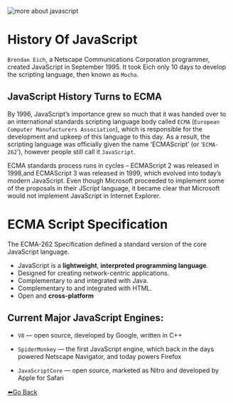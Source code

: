 ![more about javascript](https://encrypted-tbn0.gstatic.com/images?q=tbn%3AANd9GcSdWiskmN_of79ss4nlOzYUiFcQ_j-aoYLqrWPUT5XrTtWXv2v0)
<!-- ![image for history of js](https://encrypted-tbn0.gstatic.com/images?q=tbn%3AANd9GcRZ5VkBinlvUyePvXgFgn_CwHJEJEvY2c47jmE9Rwxjh8GLDbwu) -->
# **History Of JavaScript**
`Brendan Eich`, a Netscape Communications Corporation programmer, created JavaScript in September 1995. It took Eich only 10 days to develop the scripting language, then known as `Mocha`.


## JavaScript History Turns to ECMA

By 1996, JavaScript’s importance grew so much that it was handed over to an international standards scripting language body called `ECMA` (`European Computer Manufacturers Association`), which is responsible for the development and upkeep of this language to this day. As a result, the scripting language was officially given the name ‘ECMAScript’ (or ‘`ECMA-262`’), however people still call it `JavaScript`.

ECMA standards process runs in cycles – ECMAScript 2 was released in 1998,and ECMAScript 3 was released in 1999, which evolved into today’s modern JavaScript. Even though Microsoft proceeded to implement some of the proposals in their JScript language, it became clear that Microsoft would not implement JavaScript in Internet Explorer.

# ECMA Script Specification
The ECMA-262 Specification defined a standard version of the core JavaScript language.

* JavaScript is a **lightweight**, **interpreted programming language**.
* Designed for creating network-centric applications.
* Complementary to and integrated with Java.
* Complementary to and integrated with HTML.
* Open and **cross-platform**

## **Current Major JavaScript Engines**:

* `V8` — open source, developed by Google, written in C++

* `SpiderMonkey` — the first JavaScript engine, which back in the days powered Netscape Navigator, and today powers Firefox

* `JavaScriptCore` — open source, marketed as Nitro and developed by Apple for Safari


[⬅️Go Back](https://github.com/Actyv/Actyv-Bootcamp-Upgrade/blob/master/JS/javascript_introduction.md)